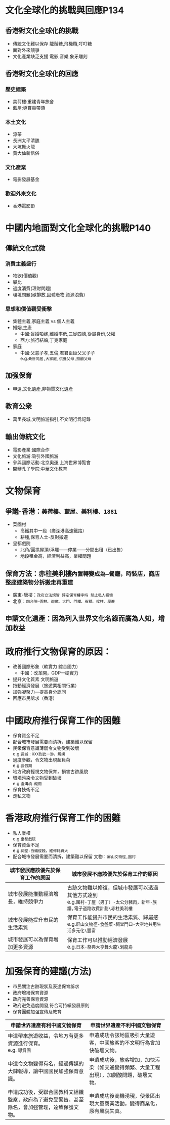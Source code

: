 # 文化全球化的挑戰與回應P134
## 香港對文化全球化的挑戰
- 傳統文化難以保存
  龍鬚糖,飛機欖,叮叮糖
- 面對外來競爭
- 文化產業缺乏支援
  電影,音樂,象牙雕刻
## 香港對文化全球化的回應
### 歷史建築
- 美荷樓:重建青年旅舍
- 藍屋:導賞員帶領
### 本土文化
- 涼茶
- 長洲太平清醮
- 大坑舞火龍
- 黃大仙新信俗
### 文化產業
- 電影發展基金
### 歡迎外來文化
- 香港電影節

# 中國内地面對文化全球化的挑戰P140
## 傳統文化式微
### 消費主義盛行
- 物欲(價值觀)
- 攀比
- 過度消費(理財問題)
- 環境問題(碳排放,固體廢物,資源浪費)
### 思想和價值觀受衝擊
- 集體主義,家庭主義 vs 個人主義
- 婚姻,生產
  - 中國:盲婚啞嫁,離婚率低,三從四德,從屬身份,父權
  - 西方:旅行結婚,丁克家庭
- 家庭
  - 中國:父慈子孝,五倫,君君臣臣父父子子<br>e.g.`纍世同居,大家庭,供養父母,照顧父母`
## 加强保育
- 申遺,文化遺產,非物質文化遺產
## 教育公衆
- 萬里長城,文明旅游指引,不文明行爲記錄
## 輸出傳統文化
- 電影產業:國際合作
- 文化旅游:吸引外國旅游
- 參與國際活動:北京奧運,上海世界博覽會
- 開辦孔子學院:中華文化教育

# 文物保育
## 爭議-香港：`美荷樓、藍屋、美利樓、1881`
- 菜園村
  - 高鐵其中一段（廣深港高速鐵路）
  - 耕種,保育人士-反對搬遷
- 皇都戲院
  - 北角/圓拱屋頂/浮雕——停業——分間出租（已出售）
  - 地段租金高，經濟利益高，業權問題
## 保育方法：赤柱美利樓`內置轉變成為—餐廳，時裝店，商店整座建築物分拆搬走再重建`
- 廣東-唐樓：`政府立法規管 評定保育樓宇時 禁止私人損壞`
- 北京：`四合院—園林、迴廊、大門、門欄、石獅、樑柱、屋簷`
## 申請文化遺產：因為列入世界文化名錄而廣為人知，增加收益

# 政府推行文物保育的原因：
- 改善國際形象（軟實力 綜合國力）
  - 中國：改革開，GDP—硬實力
- 提升文化質素 文明旅遊
- 拖動經濟發展（旅遊業相關行業）
- 加強凝聚力—提高身分認同
- 回應市民訴求（香港）

# 中國政府推行保育工作的困難
- 保育資金不足
- 配合城市發展需要而清拆，建築難以保留
- 民衆保育意識薄弱令文物受到破壞<br>e.g.`長城：XXX到此一游，觸摸`
- 過度參觀，令文物出現超負荷<br>e.g.`長假期`
- 地方政府輕視文物保育，損害古跡風貌
- 環境污染令文物受到破壞<br>e.g.`盧溝橋-酸雨`
- 保育技術不足
- 走私文物

# 香港政府推行保育工作的困難
- 私人業權<br>e.g.`皇都戲院`
- 保育資金不足<br>e.g.`祠堂-白蟻侵蝕，維修耗資大`
- 配合城市發展需要而清拆，建築難以保留
文物：`屏山文物徑,圍村`

城市發展應該優先於保育工作的原因 | 城市發展不應該優先於保育工作的原因
--- | ---
城市發展能推動經濟增長，維持競爭力 | 古跡文物難以修復，但城市發展可以透過其他方式達到<br>e.g.`圍村-丁屋（男丁）-太公分豬肉，新年-族譜,電子道路收費計劃\赤柱美利樓`
城市發展能提升市民的生活素質 | 保育工作能提升市民的生活素質、歸屬感<br>e.g.`屏山文物徑-食盤菜-祠堂門口-大空地共用生活多元化\豐富`
城市發展可以為保育增加更多資源 | 保育工作可以推動經濟發展<br>e.g.`日本-祭典大亨舞火龍\划龍舟`

# 加强保育的建議(方法)
- 市民關注古跡現狀及表達保育訴求
- 政府增撥保育資源
- 政府完善保育資源
- 政府避免過度開發,符合可持續發展原則
- 保育團體加强宣傳及教育

 申請世界遺產有利中國文物保育 |  申請世界遺產不利中國文物保育
--- | ---
申遺帶來旅遊收益，令地方有更多資源進行保育。<br>e.g. `導賞團` | 申遺成功令該地區吸引大量遊客，中國旅客的不文明行為會加快破壞文物。
申遺令文物變得有名，經過傳媒的大肆報導，讓中國國民加強保育意識。 | 申遺成功後，旅客增加，加快污染（如交通變得頻繁、大量工程出現），加劇酸問題，破壞文物。
申遺成功後，受聯合國教科文組纖監察，政府為了避免受警告，甚至除名，會加強管理，達致保護文物。 | 申遺成功後商機湧現，使景區出現大量商業活動，變得商業化，原有風貌失真。
